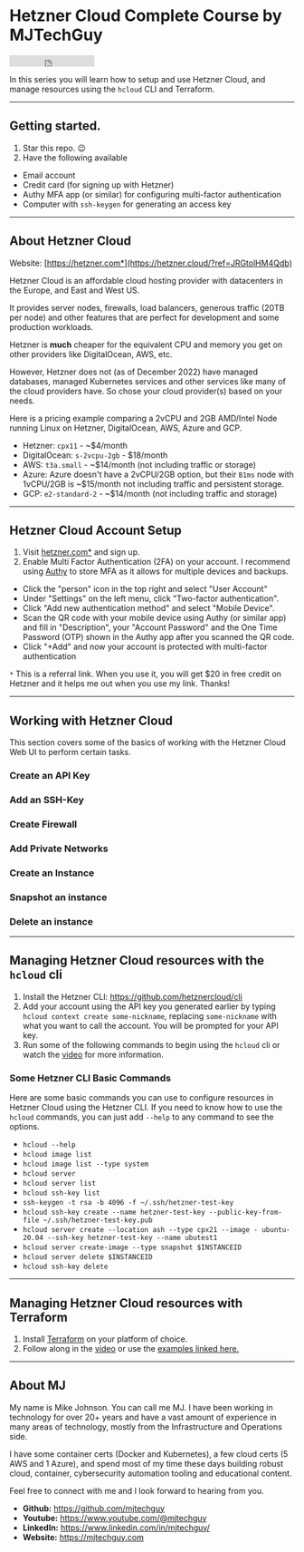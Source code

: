 # Hetzner Cloud Complete Course by MJTechGuy

<iframe src="https://ghbtns.com/github-btn.html?user=mjtechguy&repo=bhetzner-cloud-complete-course&type=star&count=true" frameborder="0" scrolling="0" width="150" height="20" title="GitHub"></iframe>

In this series you will learn how to setup and use Hetzner Cloud, and manage resources using the `hcloud` CLI and Terraform.

---

## Getting started.

1. Star this repo. :wink:
2. Have the following available
  - Email account
  - Credit card (for signing up with Hetzner)
  - Authy MFA app (or similar) for configuring multi-factor authentication
  - Computer with `ssh-keygen` for generating an access key

---

## About Hetzner Cloud

Website: [https://hetzner.com*](https://hetzner.cloud/?ref=JRGtolHM4Qdb)

Hetzner Cloud is an affordable cloud hosting provider with datacenters in the Europe, and East and West US.

It provides server nodes, firewalls, load balancers, generous traffic (20TB per node) and other features that are perfect for development and some production workloads.

Hetzner is **much** cheaper for the equivalent CPU and memory you get on other providers like DigitalOcean, AWS, etc. 

However, Hetzner does not (as of December 2022) have managed databases, managed Kubernetes services and other services like many of the cloud providers have. So chose your cloud provider(s) based on your needs.

Here is a pricing example comparing a 2vCPU and 2GB AMD/Intel Node running Linux on Hetzner, DigitalOcean, AWS, Azure and GCP.

- Hetzner: `cpx11` - ~$4/month
- DigitalOcean: `s-2vcpu-2gb` - $18/month
- AWS: `t3a.small` - ~$14/month (not including traffic or storage)
- Azure: Azure doesn't have a 2vCPU/2GB option, but their `B1ms` node with 1vCPU/2GB is ~$15/month not including traffic and persistent storage.
- GCP: `e2-standard-2` - ~$14/month (not including traffic and storage)

---

## Hetzner Cloud Account Setup

1. Visit [hetzner.com*](https://hetzner.cloud/?ref=JRGtolHM4Qdb) and sign up.
2. Enable Multi Factor Authentication (2FA) on your account. I recommend using [Authy](https://authy.com/) to store MFA as it allows for multiple devices and backups. 
- Click the "person" icon in the top right and select "User Account"
- Under "Settings" on the left menu, click "Two-factor authentication". 
- Click "Add new authentication method" and select "Mobile Device". 
- Scan the QR code with your mobile device using Authy (or similar app) and fill in "Description", your "Account Password" and the One Time Password (OTP) shown in the Authy app after you scanned the QR code.
- Click "+Add" and now your account is protected with multi-factor authentication

`*` This is a referral link. When you use it, you will get $20 in free credit on Hetzner and it helps me out when you use my link. Thanks!

---

## Working with Hetzner Cloud

This section covers some of the basics of working with the Hetzner Cloud Web UI to perform certain tasks.

### Create an API Key

### Add an SSH-Key

### Create Firewall

### Add Private Networks

### Create an Instance

### Snapshot an instance

### Delete an instance

---

## Managing Hetzner Cloud resources with the `hcloud` cli

1. Install the Hetzner CLI: https://github.com/hetznercloud/cli
2. Add your account using the API key you generated earlier by typing `hcloud context create some-nickname`, replacing `some-nickname` with what you want to call the account. You will be prompted for your API key.
3. Run some of the following commands to begin using the `hcloud` cli or watch the [video](https://www.youtube.com/@mjtechguy) for more information.

### Some Hetzner CLI Basic Commands

Here are some basic commands you can use to configure resources in Hetzner Cloud using the Hetzner CLI. If you need to know how to use the `hcloud` commands, you can just add `--help` to any command to see the options.

- `hcloud --help`
- `hcloud image list`
- `hcloud image list --type system`
- `hcloud server`
- `hcloud server list`
- `hcloud ssh-key list`
- `ssh-keygen -t rsa -b 4096 -f ~/.ssh/hetzner-test-key`
- `hcloud ssh-key create --name hetzner-test-key --public-key-from-file ~/.ssh/hetzner-test-key.pub`
- `hcloud server create --location ash --type cpx21 --image - ubuntu-20.04 --ssh-key hetzner-test-key --name ubutest1`
- `hcloud server create-image --type snapshot $INSTANCEID`
- `hcloud server delete $INSTANCEID`
- `hcloud ssh-key delete`

---

## Managing Hetzner Cloud resources with Terraform

1. Install [Terraform](https://developer.hashicorp.com/terraform/tutorials/aws-get-started/install-cli) on your platform of choice. 
2. Follow along in the [video](https://www.youtube.com/@mjtechguy) or use the [examples linked here.](examples/terraform/)

---

## About MJ

My name is Mike Johnson. You can call me MJ. I have been working in technology for over 20+ years and have a vast amount of experience in many areas of technology, mostly from the Infrastructure and Operations side.

I have some container certs (Docker and Kubernetes), a few cloud certs (5 AWS and 1 Azure), and spend most of my time these days building robust cloud, container, cybersecurity automation tooling and educational content.

Feel free to connect with me and I look forward to hearing from you.

- **Github:** https://github.com/mjtechguy
- **Youtube:** https://www.youtube.com/@mjtechguy
- **LinkedIn:** https://www.linkedin.com/in/mjtechguy/
- **Website:** https://mjtechguy.com

